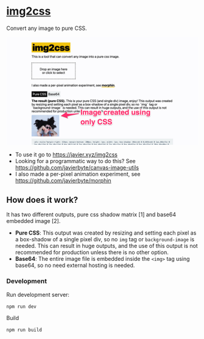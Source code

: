 # [img2css](<(https://javier.xyz/img2css/)>)

Convert any image to pure CSS.

[![img2css](public/img2css.jpg)](https://javier.xyz/img2css/)

- To use it go to https://javier.xyz/img2css
- Looking for a programmatic way to do this? See https://github.com/javierbyte/canvas-image-utils
- I also made a per-pixel animation experiment, see https://github.com/javierbyte/morphin

## How does it work?

It has two different outputs, pure css shadow matrix [1] and base64 embedded image [2].

- **Pure CSS**: This output was created by resizing and setting each pixel as a box-shadow of a single pixel div, so no `img` tag or `background-image` is needed. This can result in huge outputs, and the use of this output is not recommended for production unless there is no other option.
- **Base64**: The entire image file is embedded inside the `<img>` tag using base64, so no need external hosting is needed.

### Development

Run development server:

```
npm run dev
```

Build

```
npm run build
```

